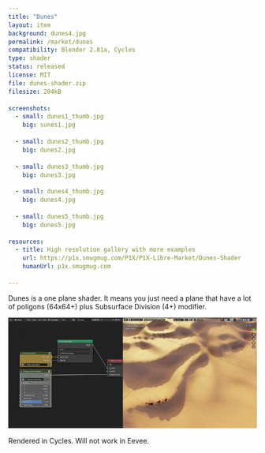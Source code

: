 ```yaml
---
title: "Dunes"
layout: item
background: dunes4.jpg
permalink: /market/dunes
compatibility: Blender 2.81a, Cycles
type: shader
status: released
license: MIT
file: dunes-shader.zip
filesize: 204kB

screenshots:
  - small: dunes1_thumb.jpg
    big: sunes1.jpg

  - small: dunes2_thumb.jpg
    big: dunes2.jpg

  - small: dunes3_thumb.jpg
    big: dunes3.jpg
  
  - small: dunes4_thumb.jpg
    big: dunes4.jpg

  - small: dunes5_thumb.jpg
    big: dunes5.jpg

resources:
  - title: High resolution gallery with more examples
    url: https://p1x.smugmug.com/P1X/P1X-Libre-Market/Dunes-Shader
    humanUrl: p1x.smugmug.com

---
```


Dunes is a one plane shader. It means you just need a plane that have a lot of poligons (64x64+) plus Subsurface Division (4+) modifier.

![Satellite Terrain in Blender 3D](/assets/market/dunes/shader.jpg)

Rendered in Cycles. Will not work in Eevee.
